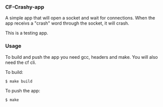 
### CF-Crashy-app

A simple app that will open a socket and wait for connections.  When the app receivs a "crash" word through the socket, it will crash.

This is a testing app.

### Usage

To build and push the app you need gcc, headers and make.  You will also need the cf cli.

To build:
```
$ make build
```
To push the app:
```shell
$ make 
```



